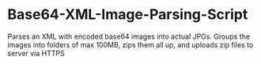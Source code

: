 # Base64-XML-Image-Parsing-Script
Parses an XML with encoded base64 images into actual JPGs. Groups the images into folders of max 100MB, zips them all up, and uploads zip files to server via HTTPS
